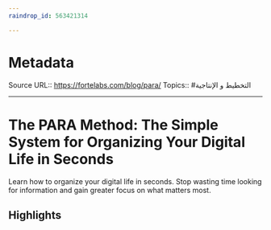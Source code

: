 ```yaml
---
raindrop_id: 563421314

---
```


# Metadata
Source URL:: https://fortelabs.com/blog/para/
Topics:: #التخطيط و الإنتاجية

---
# The PARA Method: The Simple System for Organizing Your Digital Life in Seconds

Learn how to organize your digital life in seconds. Stop wasting time looking for information and gain greater focus on what matters most.

## Highlights
